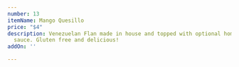 ```yaml
---
number: 13
itemName: Mango Quesillo
price: "$4"
description: Venezuelan Flan made in house and topped with optional homemade mango
  sauce. Gluten free and delicious!
addOn: ''

---
```

